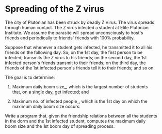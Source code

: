 # Spreading of the Z virus


The city of Plutonian has been struck by deadly Z Virus.  The virus spreads through human contact. The Z virus infected a student at Elite Plutonian Institute. We assume the parasite will spread unconsciously to host&#39;s friends and periodically to friends&#39; friends with 100% probability.



Suppose that whenever a student gets infected, he transmitted it to all his friends on the following day. So, on the 1st day, the first person to be infected, transmits the Z virus to his friends; on the second day, the 1st infected person&#39;s  friends transmit to their friends; on the third day, the friends of the 1st infected person&#39;s friends tell it to their friends; and so on.



The goal is to determine:

1. Maximum daily boom size_, which is the largest number of students that, on a single day, get infected; and

2. Maximum no. of infected people_, which is the 1st day on which the maximum daily boom size occurs.

Write a program that, given the friendship relations between all the students in the dorm and the 1st infected student, computes the maximum daily boom size and the 1st boom day of spreading process.
